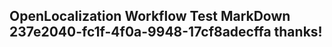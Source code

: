 <properties
ms.topic="hero-topic"
ms.test1="hero-topic"
ms.test2="test"/>

## OpenLocalization Workflow Test MarkDown 237e2040-fc1f-4f0a-9948-17cf8adecffa thanks!
<!--HONumber=Mar16_HO2-->

